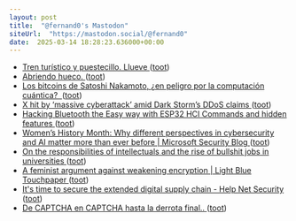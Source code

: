 ```yaml
---
layout: post
title:  "@fernand0's Mastodon"
siteUrl:  "https://mastodon.social/@fernand0"
date:  2025-03-14 18:28:23.636000+00:00
---
```

*  [Tren turístico y puestecillo. Llueve ](https://www.flickr.com/photos/fernand0/54373852232) ([toot](https://mastodon.social/@fernand0/114162198356592347))
*  [Abriendo hueco. ](https://avecesunafoto.wordpress.com/2025/03/14/abriendo-hueco) ([toot](https://mastodon.social/@fernand0/114162172401805825))
*  [Los bitcoins de Satoshi Nakamoto, ¿en peligro por la computación cuántica?  ](https://www.criptonoticias.com/tecnologia/bitcoins-satoshi-nakamoto-vulnerabilidad-cuantica) ([toot](https://mastodon.social/@fernand0/114162124620687150))
*  [X hit by ‘massive cyberattack’ amid Dark Storm’s DDoS claims ](https://www.bleepingcomputer.com/news/security/x-hit-by-massive-cyberattack-amid-dark-storms-ddos-claims) ([toot](https://mastodon.social/@fernand0/114162038541900419))
*  [Hacking Bluetooth the Easy way with ESP32 HCI Commands and hidden features ](https://www.tarlogic.com/blog/hacking-bluetooth-the-easy-way-with-esp32-hci-commands-and-hidden-features) ([toot](https://mastodon.social/@fernand0/114161666360725298))
*  [Women’s History Month: Why different perspectives in cybersecurity and AI matter more than ever before \| Microsoft Security Blog ](https://www.microsoft.com/en-us/security/blog/2025/03/06/womens-history-month-why-different-perspectives-in-cybersecurity-and-ai-matter-more-than-ever-before) ([toot](https://mastodon.social/@fernand0/114161517428593446))
*  [On the responsibilities of intellectuals and the rise of bullshit jobs in universities   ](https://academic.oup.com/brain/article/148/3/687/8058558) ([toot](https://mastodon.social/@fernand0/114160712603180257))
*  [A feminist argument against weakening encryption \| Light Blue Touchpaper ](https://www.lightbluetouchpaper.org/2025/02/11/a-feminist-argument-against-weakening-encryption) ([toot](https://mastodon.social/@fernand0/114160501222533304))
*  [It's time to secure the extended digital supply chain - Help Net Security ](https://www.helpnetsecurity.com/2025/02/12/supply-chain-risk) ([toot](https://mastodon.social/@fernand0/114160296987603820))
*  [De CAPTCHA en CAPTCHA hasta la derrota final.. ](https://mastodon.social/@fernand0/114160260926534743) ([toot](https://mastodon.social/@fernand0/114160260926534743))
